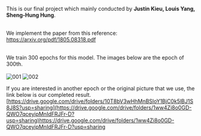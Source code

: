 
This is our final project which mainly conducted by ****Justin Kieu, Louis Yang, Sheng-Hung Hung****.  <br> </br>

We implement the paper from this reference: https://arxiv.org/pdf/1805.08318.pdf <br></br>

We train 300 epochs for this model. The images below are the epoch of 300th. <br></br>
![001](https://user-images.githubusercontent.com/18066827/185768869-9953cb8a-99cf-4e33-8c1b-ff7b97bcb3e9.png)
![002](https://user-images.githubusercontent.com/18066827/185768873-2b4dcb9e-6d64-4f42-a7dd-42ed8ef7bc19.png)

If you are interested in another epoch or the original picture that we use, the link below is our completed result.
[https://drive.google.com/drive/folders/10T8bV3wHhMnBSloY1BjC0k5lBJ1S8J8S?usp=sharing](https://drive.google.com/drive/folders/1ww4Zi8o0GD-QWO7qceyipMnIdFRJFr-D?usp=sharing)https://drive.google.com/drive/folders/1ww4Zi8o0GD-QWO7qceyipMnIdFRJFr-D?usp=sharing
